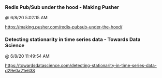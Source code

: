 ﻿

### Redis Pub/Sub under the hood - Making Pusher
@ 6/8/20 5:02:15 AM

https://making.pusher.com/redis-pubsub-under-the-hood/



### Detecting stationarity in time series data - Towards Data Science
@ 6/8/20 11:49:54 AM

https://towardsdatascience.com/detecting-stationarity-in-time-series-data-d29e0a21e638

